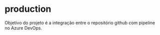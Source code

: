 # production
Objetivo do projeto é a integração entre o repositório github com pipeline no Azure DevOps.
